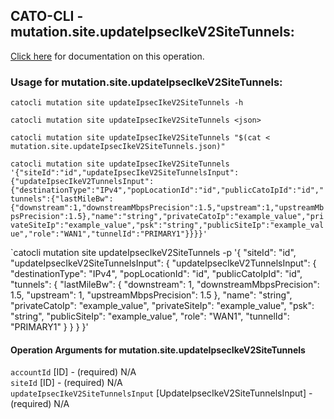 
## CATO-CLI - mutation.site.updateIpsecIkeV2SiteTunnels:
[Click here](https://api.catonetworks.com/documentation/#mutation-mutation.site.updateIpsecIkeV2SiteTunnels) for documentation on this operation.

### Usage for mutation.site.updateIpsecIkeV2SiteTunnels:

`catocli mutation site updateIpsecIkeV2SiteTunnels -h`

`catocli mutation site updateIpsecIkeV2SiteTunnels <json>`

`catocli mutation site updateIpsecIkeV2SiteTunnels "$(cat < mutation.site.updateIpsecIkeV2SiteTunnels.json)"`

`catocli mutation site updateIpsecIkeV2SiteTunnels '{"siteId":"id","updateIpsecIkeV2SiteTunnelsInput":{"updateIpsecIkeV2TunnelsInput":{"destinationType":"IPv4","popLocationId":"id","publicCatoIpId":"id","tunnels":{"lastMileBw":{"downstream":1,"downstreamMbpsPrecision":1.5,"upstream":1,"upstreamMbpsPrecision":1.5},"name":"string","privateCatoIp":"example_value","privateSiteIp":"example_value","psk":"string","publicSiteIp":"example_value","role":"WAN1","tunnelId":"PRIMARY1"}}}}'`

`catocli mutation site updateIpsecIkeV2SiteTunnels -p '{
    "siteId": "id",
    "updateIpsecIkeV2SiteTunnelsInput": {
        "updateIpsecIkeV2TunnelsInput": {
            "destinationType": "IPv4",
            "popLocationId": "id",
            "publicCatoIpId": "id",
            "tunnels": {
                "lastMileBw": {
                    "downstream": 1,
                    "downstreamMbpsPrecision": 1.5,
                    "upstream": 1,
                    "upstreamMbpsPrecision": 1.5
                },
                "name": "string",
                "privateCatoIp": "example_value",
                "privateSiteIp": "example_value",
                "psk": "string",
                "publicSiteIp": "example_value",
                "role": "WAN1",
                "tunnelId": "PRIMARY1"
            }
        }
    }
}'


#### Operation Arguments for mutation.site.updateIpsecIkeV2SiteTunnels ####

`accountId` [ID] - (required) N/A    
`siteId` [ID] - (required) N/A    
`updateIpsecIkeV2SiteTunnelsInput` [UpdateIpsecIkeV2SiteTunnelsInput] - (required) N/A    
